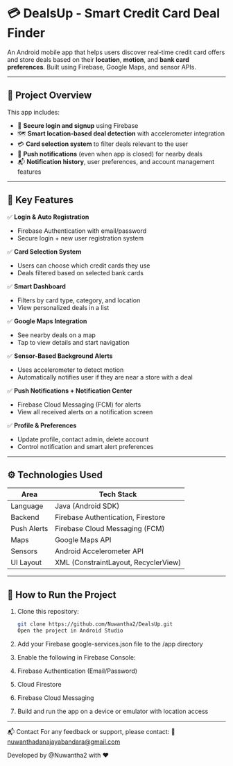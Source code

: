 # 💳 DealsUp - Smart Credit Card Deal Finder

An Android mobile app that helps users discover real-time credit card offers and store deals based on their **location**, **motion**, and **bank card preferences**. Built using Firebase, Google Maps, and sensor APIs.

---

## 📌 Project Overview

This app includes:
- 🔐 **Secure login and signup** using Firebase  
- 🗺️ **Smart location-based deal detection** with accelerometer integration  
- 💳 **Card selection system** to filter deals relevant to the user  
- 🔔 **Push notifications** (even when app is closed) for nearby deals  
- 📬 **Notification history**, user preferences, and account management features  

---

## 🎯 Key Features

✅ **Login & Auto Registration**  
- Firebase Authentication with email/password  
- Secure login + new user registration system  

✅ **Card Selection System**  
- Users can choose which credit cards they use  
- Deals filtered based on selected bank cards  

✅ **Smart Dashboard**  
- Filters by card type, category, and location  
- View personalized deals in a list  

✅ **Google Maps Integration**  
- See nearby deals on a map  
- Tap to view details and start navigation  

✅ **Sensor-Based Background Alerts**  
- Uses accelerometer to detect motion  
- Automatically notifies user if they are near a store with a deal  

✅ **Push Notifications + Notification Center**  
- Firebase Cloud Messaging (FCM) for alerts  
- View all received alerts on a notification screen  

✅ **Profile & Preferences**  
- Update profile, contact admin, delete account  
- Control notification and smart alert preferences  


---

## ⚙️ Technologies Used

| Area        | Tech Stack                           |
|-------------|---------------------------------------|
| Language    | Java (Android SDK)                    |
| Backend     | Firebase Authentication, Firestore    |
| Push Alerts | Firebase Cloud Messaging (FCM)        |
| Maps        | Google Maps API                       |
| Sensors     | Android Accelerometer API             |
| UI Layout   | XML (ConstraintLayout, RecyclerView)  |

---

## 🚀 How to Run the Project

1. Clone this repository:
   ```bash
   git clone https://github.com/Nuwantha2/DealsUp.git
   Open the project in Android Studio

2. Add your Firebase google-services.json file to the /app directory

3. Enable the following in Firebase Console:

4. Firebase Authentication (Email/Password)

5. Cloud Firestore

6. Firebase Cloud Messaging

7. Build and run the app on a device or emulator with location access

---

📬 Contact
For any feedback or support, please contact:
📧 nuwanthadanajayabandara@gmail.com

Developed by @Nuwantha2 with ❤️
